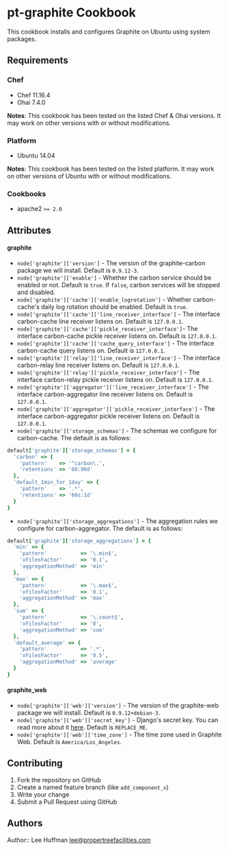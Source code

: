 pt-graphite Cookbook
====================

This cookbook installs and configures Graphite on Ubuntu using system packages.

Requirements
------------

### Chef

* Chef 11.16.4
* Ohai 7.4.0

**Notes**: This cookbook has been tested on the listed Chef & Ohai versions. It may work on other versions with or without modifications.

### Platform

* Ubuntu 14.04

**Notes**: This cookbook has been tested on the listed platform. It may work on other versions of Ubuntu with or without modifications.

### Cookbooks

* apache2 `>= 2.0`

Attributes
----------

#### graphite

* `node['graphite']['version']` - The version of the graphite-carbon package we will install. Default is `0.9.12-3`.
* `node['graphite']['enable']` - Whether the carbon service should be enabled or not. Default is `true`. If `false`, carbon services will be stopped and disabled.
* `node['graphite']['cache']['enable_logrotation']` - Whether carbon-cache's daily log rotation should be enabled. Default is `true`.
* `node['graphite']['cache']['line_receiver_interface']` - The interface carbon-cache line receiver listens on. Default is `127.0.0.1`.
* `node['graphite']['cache']['pickle_receiver_interface']`- The interface carbon-cache pickle receiver listens on. Default is `127.0.0.1`.
* `node['graphite']['cache']['cache_query_interface']` - The interface carbon-cache query listens on. Default is `127.0.0.1`.
* `node['graphite']['relay']['line_receiver_interface']` - The interface carbon-relay line receiver listens on. Default is `127.0.0.1`.
* `node['graphite']['relay']['pickle_receiver_interface']` - The interface carbon-relay pickle receiver listens on. Default is `127.0.0.1`.
* `node['graphite']['aggregator']['line_receiver_interface']` - The interface carbon-aggregator line receiver listens on. Default is `127.0.0.1`.
* `node['graphite']['aggregator']['pickle_receiver_interface']` - The interface carbon-aggregator pickle receiver listens on. Default is `127.0.0.1`.
* `node['graphite']['storage_schemas']` - The schemas we configure for carbon-cache. The default is as follows:

```ruby
default['graphite']['storage_schemas'] = {
  'carbon' => {
    'pattern'    => '^carbon\.',
    'retentions' => '60:90d'
  },
  'default_1min_for_1day' => {
    'pattern'    => '.*',
    'retentions' => '60s:1d'
  }
}
```

* `node['graphite']['storage_aggregations']` - The aggregation rules we configure for carbon-aggregator. The default is as follows:

```ruby
default['graphite']['storage_aggregations'] = {
  'min' => {
    'pattern'           => '\.min$',
    'xFilesFactor'      => '0.1',
    'aggregationMethod' => 'min'
  },
  'max' => {
    'pattern'           => '\.max$',
    'xFilesFactor'      => '0.1',
    'aggregationMethod' => 'max'
  },
  'sum' => {
    'pattern'           => '\.count$',
    'xFilesFactor'      => '0',
    'aggregationMethod' => 'sum'
  },
  'default_average' => {
    'pattern'           => '.*',
    'xFilesFactor'      => '0.5',
    'aggregationMethod' => 'average'
  }
}
```

#### graphite_web

* `node['graphite']['web']['version']` - The version of the graphite-web package we will install. Default is `0.9.12+debian-3`.
* `node['graphite']['web']['secret_key']` - Django's secret key. You can read more about it [here](https://docs.djangoproject.com/en/dev/ref/settings/#secret-key). Default is `REPLACE_ME`.
* `node['graphite']['web']['time_zone']` - The time zone used in Graphite Web. Default is `America/Los_Angeles`.

Contributing
------------

1. Fork the repository on GitHub
2. Create a named feature branch (like `add_component_x`)
3. Write your change
4. Submit a Pull Request using GitHub

Authors
-------------------

Author:: Lee Huffman lee@propertreefacilities.com
